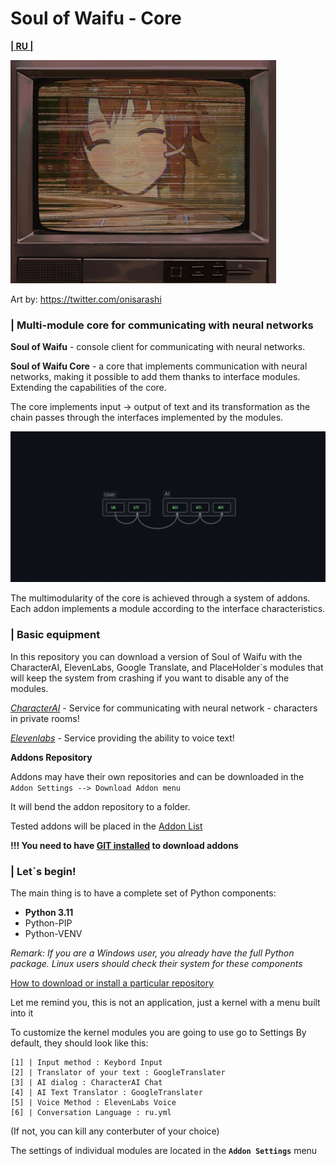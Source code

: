 # Soul of Waifu - Core
[**| RU |**](README.MD)

<img src="docs/cont/preview.jpg" href="https://twitter.com/onisarashi"></img>

Art by: https://twitter.com/onisarashi

### | Multi-module core for communicating with neural networks

**Soul of Waifu** - console client for communicating with neural networks.

**Soul of Waifu Core** - a core that implements communication with neural networks, making it possible to add them thanks to interface modules. Extending the capabilities of the core.

The core implements input -> output of text and its transformation as the chain passes through the interfaces implemented by the modules.

![logic](docs/cont/dialog_entity.png)

The multimodularity of the core is achieved through a system of addons.
Each addon implements a module according to the interface characteristics.

### | Basic equipment

In this repository you can download a version of Soul of Waifu with the CharacterAI, ElevenLabs, Google Translate, and PlaceHolder`s modules that will keep the system from crashing if you want to disable any of the modules.

[*CharacterAI*](https://beta.character.ai/) - Service for communicating with neural network - characters in private rooms!

[*Elevenlabs*](https://elevenlabs.io/) -  Service providing the ability to voice text! 

**Addons Repository**

Addons may have their own repositories and can be downloaded in the ``Addon Settings --> Download Addon menu``

It will bend the addon repository to a folder.

Tested addons will be placed in the [Addon List](ADDON_LIST.MD)

**!!! You need to have [GIT installed](https://git-scm.com/downloads) to download addons**

### | Let`s  begin!

The main thing is to have a complete set of Python components:
- **Python 3.11** 
- Python-PIP
- Python-VENV

*Remark: If you are a Windows user, you already have the full Python package. 
Linux users should check their system for these components*

[How to download or install a particular repository](https://docs.github.com/en/repositories/working-with-files/using-files/downloading-source-code-archives)

Let me remind you, this is not an application, just a kernel with a menu built into it

To customize the kernel modules you are going to use go to Settings 
By default, they should look like this:

```
[1] | Input method : Keybord Input
[2] | Translator of your text : GoogleTranslater
[3] | AI dialog : CharacterAI Chat
[4] | AI Text Translator : GoogleTranslater
[5] | Voice Method : ElevenLabs Voice
[6] | Conversation Language : ru.yml
```

(If not, you can kill any conterbuter of your choice)

The settings of individual modules are located in the **``Addon Settings``** menu